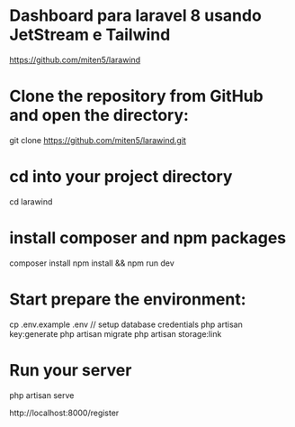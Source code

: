 # Dashboard para laravel 8 usando JetStream e Tailwind

https://github.com/miten5/larawind

# Clone the repository from GitHub and open the directory:
git clone https://github.com/miten5/larawind.git

# cd into your project directory
cd larawind

# install composer and npm packages
composer install
npm install && npm run dev

# Start prepare the environment:
cp .env.example .env // setup database credentials
php artisan key:generate
php artisan migrate
php artisan storage:link

# Run your server
php artisan serve

http://localhost:8000/register

